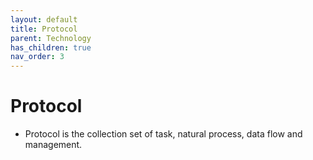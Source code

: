 ```yaml
---
layout: default
title: Protocol
parent: Technology
has_children: true
nav_order: 3
---
```


# Protocol
- Protocol is the collection set of task, natural process, data flow and management. 
